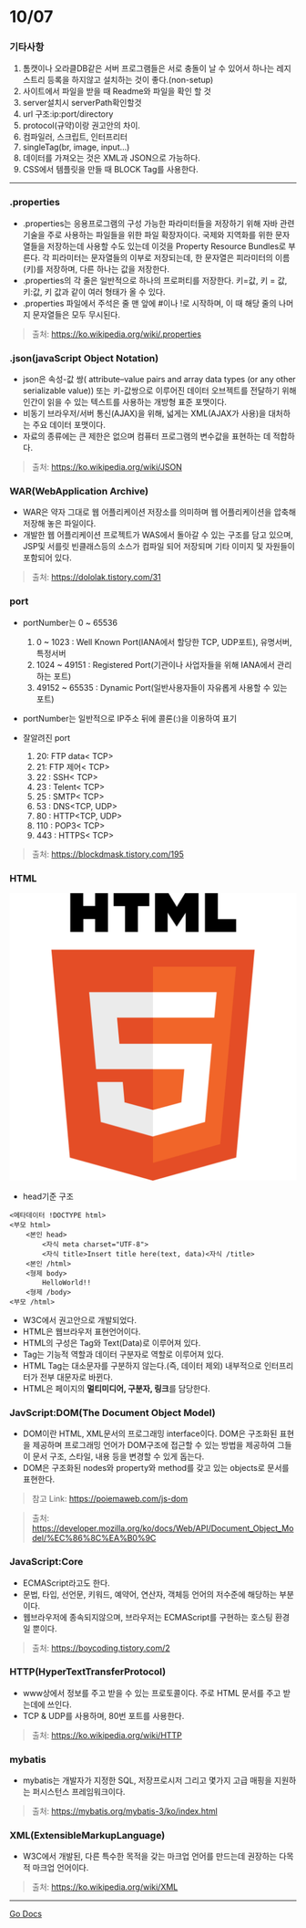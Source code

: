 10/07
===
### 기타사항

1. 톰캣이나 오라클DB같은 서버 프로그램들은 서로 충돌이 날 수 있어서 하나는 레지스트리 등록을 하지않고 설치하는 것이 좋다.(non-setup)
2. 사이트에서 파일을 받을 때 Readme와 파일을 확인 할 것
3. server설치시 serverPath확인할것
4. url 구조:ip:port/directory
5. protocol(규약)이랑 권고안의 차이.
6. 컴파일러, 스크립트, 인터프리터
7. singleTag(br, image, input...)
8. 데이터를 가져오는 것은 XML과 JSON으로 가능하다.
9. CSS에서 템플릿을 만들 때 BLOCK Tag를 사용한다.

---
### .properties

* .properties는 응용프로그램의 구성 가능한 파라미터들을 저장하기 위해 자바 관련 기술을 주로 사용하는 파일들을 위한 파일 확장자이다. 국제와 지역화를 위한 문자열들을 저장하는데 사용할 수도 있는데 이것을 Property Resource Bundles로 부른다. 각 피라미터는 문자열들의 이부로 저장되는데, 한 문자열은 피라미터의 이름(키)를 저장하며, 다른 하나는 값을 저장한다.
* .properties의 각 줄은 일반적으로 하나의 프로퍼티를 저장한다. 키=값, 키 = 값, 키:값, 키 값과 같이 여러 형태가 올 수 있다.
* .properties 파일에서 주석은 줄 맨 앞에 #이나 !로 시작하며, 이 때 해당 줄의 나머지 문자열들은 모두 무시된다.

> 출처: https://ko.wikipedia.org/wiki/.properties

### .json(javaScript Object Notation)

* json은 속성-값 쌍( attribute–value pairs and array data types (or any other serializable value)) 또는 키-값쌍으로 이루어진 데이터 오브젝트를 전달하기 위해 인간이 읽을 수 있는 텍스트를 사용하는 개방형 표준 포맷이다.
* 비동기 브라우저/서버 통신(AJAX)을 위해, 넓게는 XML(AJAX가 사용)을 대처하는 주요 데이터 포맷이다.
* 자료의 종류에는 큰 제한은 없으며 컴퓨터 프로그램의 변수값을 표현하는 데 적합하다.

> 출처: https://ko.wikipedia.org/wiki/JSON

### WAR(WebApplication Archive)

* WAR은 약자 그대로 웹 어플리케이션 저장소를 의미하며 웹 어플리케이션을 압축해 저장해 놓은 파일이다.
* 개발한 웹 어플리케이션 프로젝트가 WAS에서 돌아갈 수 있는 구조를 담고 있으며, JSP및 서를릿 빈클래스등의 소스가 컴파일 되어 저장되며 기타 이미지 및 자원들이 포함되어 있다.

>출처: https://dololak.tistory.com/31

### port

* portNumber는 0 ~ 65536
    1. 0 ~ 1023 : Well Known Port(IANA에서 할당한 TCP, UDP포트), 유명서버, 특정서버
    2. 1024 ~ 49151 : Registered Port(기관이나 사업자들을 위해 IANA에서 관리하는 포트)
    3. 49152 ~ 65535 : Dynamic Port(일반사용자들이 자유롭게 사용할 수 있는 포트)

* portNumber는 일반적으로 IP주소 뒤에 콜론(:)을 이용하여 표기
* 잘알려진 port
    1. 20: FTP data< TCP>
    2. 21: FTP 제어< TCP>
    3. 22 : SSH< TCP>
    4. 23 : Telent< TCP>
    5. 25 : SMTP< TCP>
    6. 53 : DNS<TCP, UDP>
    7. 80 : HTTP<TCP, UDP>
    8. 110 : POP3< TCP>
    9. 443 : HTTPS< TCP>

> 출처: https://blockdmask.tistory.com/195

### HTML
![html](../img/html.png)

* head기준 구조
<pre><code><메타데이터 !DOCTYPE html>
<부모 html>
    <본인 head>
        <자식 meta charset="UTF-8">
        <자식 title>Insert title here(text, data)<자식 /title>
    <본인 /html>
    <형제 body>
	    HelloWorld!!
    <형제 /body>
<부모 /html></code></pre>

* W3C에서 권고안으로 개발되었다.
* HTML은 웹브라우저 표현언어이다.
* HTML의 구성은 Tag와 Text(Data)로 이루어져 있다.
* Tag는 기능적 역할과 데이터 구분자로 역할로 이루어져 있다.
* HTML Tag는 대소문자를 구분하지 않는다.(즉, 데이터 제외) 내부적으로 인터프리터가 전부 대문자로 바뀐다.
* HTML은 페이지의 **멀티미디어, 구분자, 링크**를 담당한다.

### JavScript:DOM(The Document Object Model)

* DOM이란 HTML, XML문서의 프로그래밍 interface이다. DOM은 구조화된 표현을 제공하며 프로그래밍 언어가 DOM구조에 접근할 수 있는 방법을 제공하여 그들이 문서 구조, 스타일, 내용 등을 변경할 수 있게 돕는다.
* DOM은 구조화된 nodes와 property와 method를 갖고 있는 objects로 문서를 표현한다.

>참고 Link: https://poiemaweb.com/js-dom

>출처: https://developer.mozilla.org/ko/docs/Web/API/Document_Object_Model/%EC%86%8C%EA%B0%9C

### JavaScript:Core

* ECMAScript라고도 한다.
* 문법, 타입, 선언문, 키워드, 예약어, 연산자, 객체등 언어의 저수준에 해당하는 부분이다.
* 웹브라우저에 종속되지않으며, 브라우저는 ECMAScript를 구현하는 호스팅 환경일 뿐이다.

>출처: https://boycoding.tistory.com/2

### HTTP(HyperTextTransferProtocol)

* www상에서 정보를 주고 받을 수 있는 프로토콜이다. 주로 HTML 문서를 주고 받는데에 쓰인다.
* TCP & UDP를 사용하며, 80번 포트를 사용한다.

>출처: https://ko.wikipedia.org/wiki/HTTP

### mybatis

* mybatis는 개발자가 지정한 SQL, 저장프로시저 그리고 몇가지 고급 매핑을 지원하는 퍼시스턴스 프레임워크이다.

>출처: https://mybatis.org/mybatis-3/ko/index.html

### XML(ExtensibleMarkupLanguage)

* W3C에서 개발된, 다른 특수한 목적을 갖는 마크업 언어를 만드는데 권장하는 다목적 마크업 언어이다.

> 출처: https://ko.wikipedia.org/wiki/XML

---
[Go Docs](https://github.com/MristerWing/PrivateProject/tree/master/5.MVC/Docs)